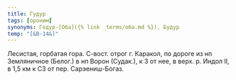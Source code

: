 ```yaml
---
title: Гудур
tags: [ороним]
synonyms: Гедур-[Оба]({% link _terms/оба.md %}), Будур
temp: "[&В-14&]"
---
```


Лесистая, горбатая гора. С-вост. отрог г. Каракол, по дороге из нп Земляничное
(Белог.) в нп Ворон (Судак.), к З от нее, в верх. р. Индол II, в 1,5 км к СЗ от
пер. Сарэениш-Богаз.
